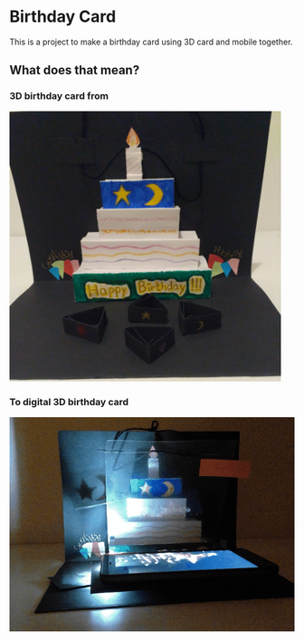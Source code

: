 # Birthday Card

This is a project to make a birthday card using 3D card and mobile together.

## What does that mean?

### 3D birthday card from

<img src="3d-card.jpg" width="480">

### To digital 3D birthday card

![digital 3D birthday card](card-video.gif)
